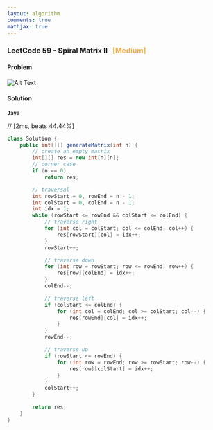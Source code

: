 ```yaml
---
layout: algorithm
comments: true
mathjax: true
---
```


### LeetCode 59 - Spiral Matrix II &nbsp; <span style="color:#F0AD4E;">[Medium]</span>

#### Problem

![Alt Text]({{site.baseurl}}/algorithms/leetcode/images/leetcode59.png)

#### Solution

**`Java`**

// [2ms, beats 44.44%]
```java
class Solution {
    public int[][] generateMatrix(int n) {
        // create an empty matrix
        int[][] res = new int[n][n];
        // corner case
        if (n == 0)
            return res;

        // traversal
        int rowStart = 0, rowEnd = n - 1;
        int colStart = 0, colEnd = n - 1;
        int idx = 1;
        while (rowStart <= rowEnd && colStart <= colEnd) {
            // traverse right
            for (int col = colStart; col <= colEnd; col++) {
                res[rowStart][col] = idx++;
            }
            rowStart++;

            // traverse down
            for (int row = rowStart; row <= rowEnd; row++) {
                res[row][colEnd] = idx++;
            }
            colEnd--;

            // traverse left
            if (colStart <= colEnd) {
                for (int col = colEnd; col >= colStart; col--) {
                    res[rowEnd][col] = idx++;
                }
            }
            rowEnd--;

            // traverse up
            if (rowStart <= rowEnd) {
                for (int row = rowEnd; row >= rowStart; row--) {
                    res[row][colStart] = idx++;
                }
            }
            colStart++;
        }

        return res;
    }
}
```

<br><br>

